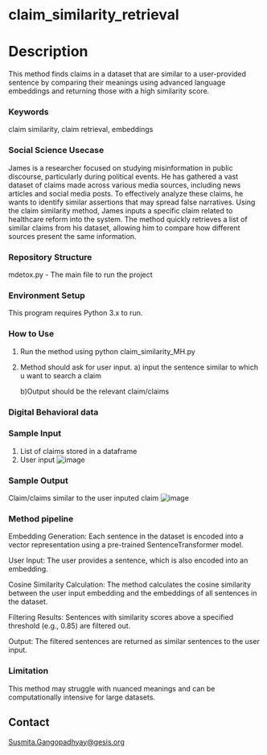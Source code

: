 # claim_similarity_retrieval

# Description
This method finds claims in a dataset that are similar to a user-provided sentence by comparing their meanings using advanced language embeddings and returning those with a high similarity score.  

### Keywords
claim similarity, claim retrieval, embeddings

### Social Science Usecase

James is a researcher focused on studying misinformation in public discourse, particularly during political events. He has gathered a vast dataset of claims made across various media sources, including news articles and social media posts. To effectively analyze these claims, he wants to identify similar assertions that may spread false narratives. Using the claim similarity method, James inputs a specific claim related to healthcare reform into the system. The method quickly retrieves a list of similar claims from his dataset, allowing him to compare how different sources present the same information. 



### Repository Structure


mdetox.py - The main file to run the project

### Environment Setup
This program requires Python 3.x to run.



  

### How to Use
1. Run the method using python claim_similarity_MH.py
2. Method should ask for user input.
    a) input the sentence similar to which u want to search a claim
   

    b)Output should be the relevant claim/claims
   



### Digital Behavioral data

### Sample Input 
1. List of claims stored in a dataframe
2. User input
   ![image](https://github.com/user-attachments/assets/b24d3fc8-733b-4c8c-9ad3-3541580b3c0a)

### Sample Output
Claim/claims similar to the user inputed claim
![image](https://github.com/user-attachments/assets/d7cb13fb-c04d-4bb0-a3d0-8fe4ecc536d1)

### Method pipeline

Embedding Generation: Each sentence in the dataset is encoded into a vector representation using a pre-trained SentenceTransformer model.

User Input: The user provides a sentence, which is also encoded into an embedding.

Cosine Similarity Calculation: The method calculates the cosine similarity between the user input embedding and the embeddings of all sentences in the dataset.

Filtering Results: Sentences with similarity scores above a specified threshold (e.g., 0.85) are filtered out.

Output: The filtered sentences are returned as similar sentences to the user input.



### Limitation

This method may struggle with nuanced meanings and can be computationally intensive for large datasets.



## Contact
Susmita.Gangopadhyay@gesis.org


